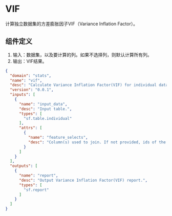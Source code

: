 # VIF

计算独立数据集的方差膨胀因子VIF（Variance Inflation Factor）。

## 组件定义

1. 输入：数据集，以及要计算的列。如果不选择列，则默认计算所有列。
2. 输出：VIF结果。

```json
{
  "domain": "stats",
  "name": "vif",
  "desc": "Calculate Variance Inflation Factor(VIF) for individual dataset",
  "version": "0.0.1",
  "inputs": [
    {
      "name": "input_data",
      "desc": "Input table.",
      "types": [
        "sf.table.individual"
      ],
      "attrs": [
        {
          "name": "feature_selects",
          "desc": "Column(s) used to join. If not provided, ids of the Specify which features to calculate VIF with. If empty, all features will be used."
        }
      ]
    }
  ],
  "outputs": [
    {
      "name": "report",
      "desc": "Output Variance Inflation Factor(VIF) report.",
      "types": [
        "sf.report"
      ]
    }
  ]
}
```